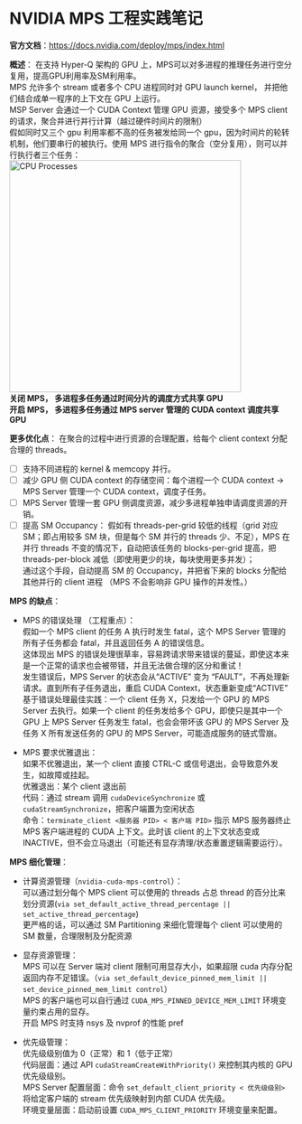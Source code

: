 # NVIDIA MPS 工程实践笔记

**官方文档**：https://docs.nvidia.com/deploy/mps/index.html

**概述**：
在支持 Hyper-Q 架构的 GPU 上，MPS可以对多进程的推理任务进行空分复用，提高GPU利用率及SM利用率。<br>
MPS 允许多个 stream 或者多个 CPU 进程同时对 GPU launch kernel， 并把他们结合成单一程序的上下文在 GPU 上运行。<br>
MSP Server 会通过一个 CUDA Context 管理 GPU 资源，接受多个 MPS client 的请求，聚合并进行并行计算（越过硬件时间片的限制）<br>
假如同时又三个 gpu 利用率都不高的任务被发给同一个 gpu，因为时间片的轮转机制，他们要串行的被执行。使用 MPS 进行指令的聚合（空分复用），则可以并行执行者三个任务：<br>
<img width="411" alt="CPU Processes" src="https://github.com/user-attachments/assets/1a2aef97-77b3-47b0-a210-29a55e762a7e">
<br>
**关闭 MPS， 多进程多任务通过时间分片的调度方式共享 GPU**<br>**开启 MPS， 多进程多任务通过 MPS server 管理的 CUDA context 调度共享 GPU**

**更多优化点**：
在聚合的过程中进行资源的合理配置，给每个 client context 分配合理的 threads。
- [ ] 支持不同进程的 kernel & memcopy 并行。
- [ ] 减少 GPU 侧 CUDA context 的存储空间：每个进程一个 CUDA context -> MPS Server 管理一个 CUDA context，调度子任务。
- [ ] MPS Server 管理一套 GPU 侧调度资源，减少多进程单独申请调度资源的开销。
- [ ] 提高 SM Occupancy： 假如有 threads-per-grid 较低的线程（grid 对应 SM；即占用较多 SM 块，但是每个 SM 并行的 threads 少、不足），MPS 在并行 threads 不变的情况下，自动把该任务的 blocks-per-grid 提高，把 threads-per-block 减低（即使用更少的块，每块使用更多并发）；<br>通过这个手段，自动提高 SM 的 Occupancy，并把省下来的 blocks 分配给其他并行的 client 进程
（MPS 不会影响非 GPU 操作的并发性。）

**MPS 的缺点**：
- MPS 的错误处理 （工程重点）：<br>
假如一个 MPS client 的任务 A 执行时发生 fatal，这个 MPS Server 管理的所有子任务都会 fatal，并且返回任务 A 的错误信息。<br>
这体现出 MPS 的错误处理很草率，容易跨请求带来错误的蔓延，即使这本来是一个正常的请求也会被带错，并且无法做合理的区分和重试！<br>
发生错误后，MPS Server 的状态会从“ACTIVE” 变为 “FAULT”，不再处理新请求。直到所有子任务退出，重启 CUDA Context，状态重新变成“ACTIVE”<br>
基于错误处理最佳实践：一个 client 任务 X，只发给一个 GPU 的 MPS Server 去执行。如果一个 client 的任务发给多个 GPU，即使只是其中一个 GPU 上 MPS Server 任务发生 fatal，也会会带坏该 GPU 的 MPS Server 及任务 X 所有发送任务的 GPU 的 MPS Server，可能造成服务的链式雪崩。<br>

- MPS 要求优雅退出：<br>
如果不优雅退出，某一个 client 直接 CTRL-C 或信号退出，会导致意外发生，如故障或挂起。<br>
优雅退出：某个 client 退出前<br>
代码：通过 stream 调用 `cudaDeviceSynchronize` 或 `cudaStreamSynchronize`，把客户端置为空闲状态<br>
命令：`terminate_client <服务器 PID> < 客户端 PID>` 指示 MPS 服务器终止 MPS 客户端进程的 CUDA 上下文。此时该 client 的上下文状态变成 INACTIVE，但不会立马退出（可能还有显存清理/状态重置逻辑需要运行）。<br>

**MPS 细化管理**：
- 计算资源管理（`nvidia-cuda-mps-control`）：<br>
可以通过划分每个 MPS client 可以使用的 threads 占总 thread 的百分比来划分资源(`via set_default_active_thread_percentage || set_active_thread_percentage`)<br>
更严格的话，可以通过 SM Partitioning 来细化管理每个 client 可以使用的 SM 数量，合理限制及分配资源<br>

- 显存资源管理：<br>
MPS 可以在 Server 端对 client 限制可用显存大小，如果超限 cuda 内存分配返回内存不足错误。（`via set_default_device_pinned_mem_limit || set_device_pinned_mem_limit control`）<br>
MPS 的客户端也可以自行通过 `CUDA_MPS_PINNED_DEVICE_MEM_LIMIT` 环境变量约束占用的显存。<br>
开启 MPS 时支持 nsys 及 nvprof 的性能 pref<br>

- 优先级管理：<br>
优先级级别值为 0（正常）和 1（低于正常）<br>
代码层面：通过 API  `cudaStreamCreateWithPriority()` 来控制其内核的 GPU 优先级级别。<br>
MPS Server 配置层面：命令 `set_default_client_priority < 优先级级别>`  将给定客户端的 stream 优先级映射到内部 CUDA 优先级。<br>
环境变量层面：启动前设置 `CUDA_MPS_CLIENT_PRIORITY` 环境变量来配置。<br>
